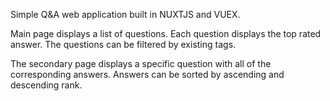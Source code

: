 Simple Q&A web application built in NUXTJS and VUEX.

Main page displays a list of questions. Each question displays the top rated answer.
The questions can be filtered by existing tags.

The secondary page displays a specific question with all of the corresponding answers.
Answers can be sorted by ascending and descending rank.
